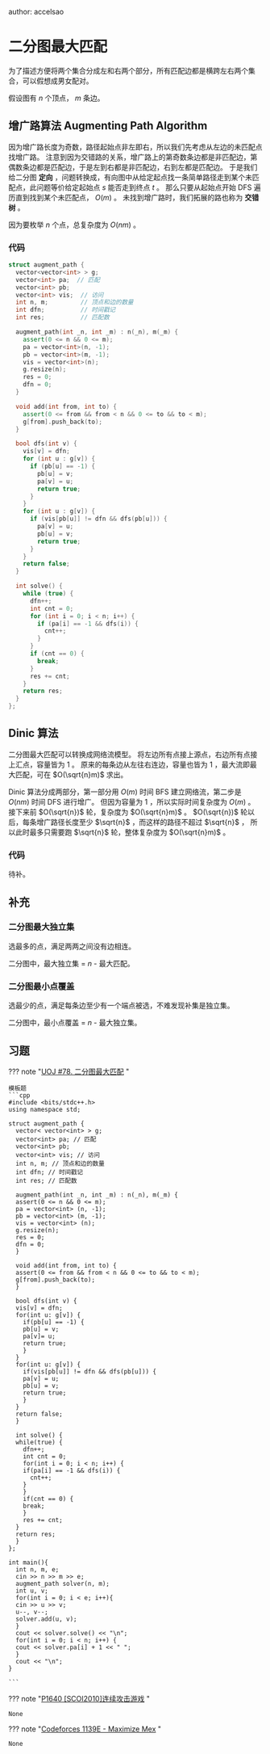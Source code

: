 author: accelsao

# 二分图最大匹配

为了描述方便将两个集合分成左和右两个部分，所有匹配边都是横跨左右两个集合，可以假想成男女配对。

假设图有 $n$ 个顶点， $m$ 条边。

## 增广路算法 Augmenting Path Algorithm

因为增广路长度为奇数，路径起始点非左即右，所以我们先考虑从左边的未匹配点找增广路。
注意到因为交错路的关系，增广路上的第奇数条边都是非匹配边，第偶数条边都是匹配边，于是左到右都是非匹配边，右到左都是匹配边。
于是我们给二分图 **定向** ，问题转换成，有向图中从给定起点找一条简单路径走到某个未匹配点，此问题等价给定起始点 $s$ 能否走到终点 $t$ 。
那么只要从起始点开始 DFS 遍历直到找到某个未匹配点， $O(m)$ 。
未找到增广路时，我们拓展的路也称为 **交错树** 。

因为要枚举 $n$ 个点，总复杂度为 $O(nm)$ 。

### 代码

```cpp
struct augment_path {
  vector<vector<int> > g;
  vector<int> pa;  // 匹配
  vector<int> pb;
  vector<int> vis;  // 访问
  int n, m;         // 顶点和边的数量
  int dfn;          // 时间戳记
  int res;          // 匹配数

  augment_path(int _n, int _m) : n(_n), m(_m) {
    assert(0 <= n && 0 <= m);
    pa = vector<int>(n, -1);
    pb = vector<int>(m, -1);
    vis = vector<int>(n);
    g.resize(n);
    res = 0;
    dfn = 0;
  }

  void add(int from, int to) {
    assert(0 <= from && from < n && 0 <= to && to < m);
    g[from].push_back(to);
  }

  bool dfs(int v) {
    vis[v] = dfn;
    for (int u : g[v]) {
      if (pb[u] == -1) {
        pb[u] = v;
        pa[v] = u;
        return true;
      }
    }
    for (int u : g[v]) {
      if (vis[pb[u]] != dfn && dfs(pb[u])) {
        pa[v] = u;
        pb[u] = v;
        return true;
      }
    }
    return false;
  }

  int solve() {
    while (true) {
      dfn++;
      int cnt = 0;
      for (int i = 0; i < n; i++) {
        if (pa[i] == -1 && dfs(i)) {
          cnt++;
        }
      }
      if (cnt == 0) {
        break;
      }
      res += cnt;
    }
    return res;
  }
};
```

## Dinic 算法

二分图最大匹配可以转换成网络流模型。
将左边所有点接上源点，右边所有点接上汇点，容量皆为 $1$ 。
原来的每条边从左往右连边，容量也皆为 $1$ ，最大流即最大匹配，可在 $O(\sqrt{n}m)$ 求出。

Dinic 算法分成两部分，第一部分用 $O(m)$ 时间 BFS 建立网络流，第二步是 $O(nm)$ 时间 DFS 进行增广。
但因为容量为 $1$ ，所以实际时间复杂度为 $O(m)$ 。
接下来前 $O(\sqrt{n})$ 轮，复杂度为 $O(\sqrt{n}m)$ 。 $O(\sqrt{n})$ 轮以后，每条增广路径长度至少 $\sqrt{n}$ ，而这样的路径不超过 $\sqrt{n}$ ，
所以此时最多只需要跑 $\sqrt{n}$ 轮，整体复杂度为 $O(\sqrt{n}m)$ 。

### 代码

待补。

## 补充

### 二分图最大独立集

选最多的点，满足两两之间没有边相连。

二分图中，最大独立集 = $n$ - 最大匹配。

### 二分图最小点覆盖

选最少的点，满足每条边至少有一个端点被选，不难发现补集是独立集。

二分图中，最小点覆盖 = $n$ - 最大独立集。

## 习题

??? note "[UOJ #78. 二分图最大匹配](https://uoj.ac/problem/78) "

    模板题
    ```cpp
    #include <bits/stdc++.h>
    using namespace std;

    struct augment_path {
      vector< vector<int> > g;
      vector<int> pa; // 匹配
      vector<int> pb;
      vector<int> vis; // 访问
      int n, m; // 顶点和边的数量
      int dfn; // 时间戳记
      int res; // 匹配数

      augment_path(int _n, int _m) : n(_n), m(_m) {
      assert(0 <= n && 0 <= m);
      pa = vector<int> (n, -1);
      pb = vector<int> (m, -1);
      vis = vector<int> (n);
      g.resize(n);
      res = 0;
      dfn = 0;
      }

      void add(int from, int to) {
      assert(0 <= from && from < n && 0 <= to && to < m);
      g[from].push_back(to);
      }

      bool dfs(int v) {
      vis[v] = dfn;
      for(int u: g[v]) {
        if(pb[u] == -1) {
        pb[u] = v;
        pa[v]= u;
        return true;
        }
      }
      for(int u: g[v]) {
        if(vis[pb[u]] != dfn && dfs(pb[u])) {
        pa[v] = u;
        pb[u] = v;
        return true;
        }
      }
      return false;
      }

      int solve() {
      while(true) {
        dfn++;
        int cnt = 0;
        for(int i = 0; i < n; i++) {
        if(pa[i] == -1 && dfs(i)) {
          cnt++;
        }
        }
        if(cnt == 0) {
        break;
        }
        res += cnt;
      }
      return res;
      }
    };

    int main(){
      int n, m, e;
      cin >> n >> m >> e;
      augment_path solver(n, m);
      int u, v;
      for(int i = 0; i < e; i++){
      cin >> u >> v;
      u--, v--;
      solver.add(u, v);
      }
      cout << solver.solve() << "\n";
      for(int i = 0; i < n; i++) {
      cout << solver.pa[i] + 1 << " ";
      }
      cout << "\n";
    }

    ```

??? note "[P1640 [SCOI2010]连续攻击游戏](https://www.luogu.com.cn/problem/P1640) "

    None

??? note "[Codeforces 1139E - Maximize Mex](https://codeforces.com/problemset/problem/1139/E) "

    None
